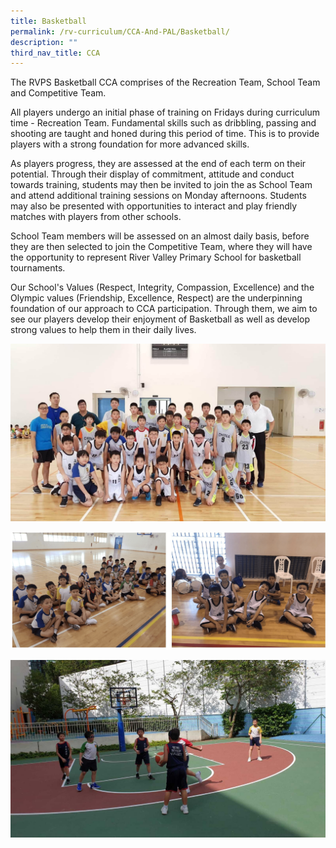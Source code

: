 ```yaml
---
title: Basketball
permalink: /rv-curriculum/CCA-And-PAL/Basketball/
description: ""
third_nav_title: CCA
---
```

The RVPS Basketball CCA comprises of the Recreation Team, School Team and Competitive Team.

All players undergo an initial phase of training on Fridays during curriculum time - Recreation Team. Fundamental skills such as dribbling, passing and shooting are taught and honed during this period of time. This is to provide players with a strong foundation for more advanced skills.

As players progress, they are assessed at the end of each term on their potential. Through their display of commitment, attitude and conduct towards training, students may then be invited to join the as School Team and attend additional training sessions on Monday afternoons. Students may also be presented with opportunities to interact and play friendly matches with players from other schools.

School Team members will be assessed on an almost daily basis, before they are then selected to join the Competitive Team, where they will have the opportunity to represent River Valley Primary School for basketball tournaments.  
  
Our School's Values (Respect, Integrity, Compassion, Excellence) and the Olympic values (Friendship, Excellence, Respect) are the underpinning foundation of our approach to CCA participation. Through them, we aim to see our players develop their enjoyment of Basketball as well as develop strong values to help them in their daily lives.

![](/images/RV%20Curriculum/CCA%20and%20PAL/Basketball/q1.jpg)

![](/images/RV%20Curriculum/CCA%20and%20PAL/Basketball/photo_6235498026902859973_w.png)

![](/images/RV%20Curriculum/CCA%20and%20PAL/Basketball/q3.jpg)